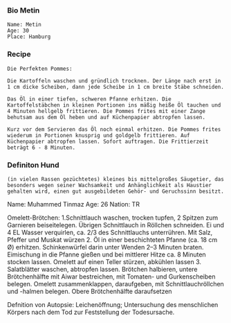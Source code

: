 
### Bio Metin
```
Name: Metin
Age: 30
Place: Hamburg
```
### Recipe
```
Die Perfekten Pommes:

Die Kartoffeln waschen und gründlich trocknen. Der Länge nach erst in 1 cm dicke Scheiben, dann jede Scheibe in 1 cm breite Stäbe schneiden.

Das Öl in einer tiefen, schweren Pfanne erhitzen. Die Kartoffelstäbchen in kleinen Portionen ins mäßig heiße Öl tauchen und 4 Minuten hellgelb frittieren. Die Pommes frites mit einer Zange behutsam aus dem Öl heben und auf Küchenpapier abtropfen lassen.

Kurz vor dem Servieren das Öl noch einmal erhitzen. Die Pommes frites wiederum in Portionen knusprig und goldgelb frittieren. Auf Küchenpapier abtropfen lassen. Sofort auftragen. Die Frittierzeit beträgt 6 - 8 Minuten. 
```
### Definiton Hund
```
(in vielen Rassen gezüchtetes) kleines bis mittelgroßes Säugetier, das besonders wegen seiner Wachsamkeit und Anhänglichkeit als Haustier gehalten wird, einen gut ausgebildeten Gehör- und Geruchssinn besitzt.
```

Name: Muhammed Tinmaz
Age: 26
Nation: TR

Omelett-Brötchen: 1.Schnittlauch waschen, trocken tupfen, 2 Spitzen zum Garnieren beiseitelegen. Übrigen Schnittlauch in Röllchen schneiden. Ei und 4 EL Wasser verquirlen, ca. 2/3 des Schnittlauchs unterrühren. Mit Salz, Pfeffer und Muskat würzen
2.
Öl in einer beschichteten Pfanne (ca. 18 cm Ø) erhitzen. Schinkenwürfel darin unter Wenden 2–3 Minuten braten. Eimischung in die Pfanne gießen und bei mittlerer Hitze ca. 8 Minuten stocken lassen. Omelett auf einen Teller stürzen, abkühlen lassen
3.
Salatblätter waschen, abtropfen lassen. Brötchen halbieren, untere Brötchenhälfte mit Aiwar bestreichen, mit Tomaten- und Gurkenscheiben belegen. Omelett zusammenklappen, daraufgeben, mit Schnittlauchröllchen und -halmen belegen. Obere Brötchenhälfte daraufsetzen


Defnition von Autopsie: Leichenöffnung; Untersuchung des menschlichen Körpers nach dem Tod zur Feststellung der Todesursache.

